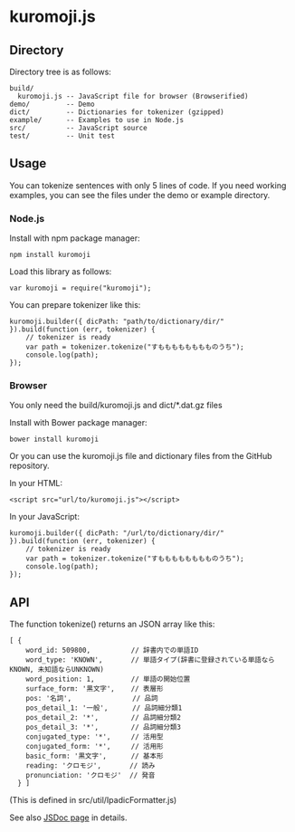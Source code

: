 kuromoji.js
===========




Directory
---------

Directory tree is as follows:

    build/
      kuromoji.js -- JavaScript file for browser (Browserified)
    demo/         -- Demo
    dict/         -- Dictionaries for tokenizer (gzipped)
    example/      -- Examples to use in Node.js
    src/          -- JavaScript source
    test/         -- Unit test


Usage
-----

You can tokenize sentences with only 5 lines of code.
If you need working examples, you can see the files under the demo or example directory.


### Node.js

Install with npm package manager:

    npm install kuromoji

Load this library as follows:

    var kuromoji = require("kuromoji");

You can prepare tokenizer like this:

    kuromoji.builder({ dicPath: "path/to/dictionary/dir/" }).build(function (err, tokenizer) {
        // tokenizer is ready
        var path = tokenizer.tokenize("すもももももももものうち");
        console.log(path);
    });



### Browser

You only need the build/kuromoji.js and dict/*.dat.gz files

Install with Bower package manager:

    bower install kuromoji

Or you can use the kuromoji.js file and dictionary files from the GitHub repository.

In your HTML:

    <script src="url/to/kuromoji.js"></script>

In your JavaScript:

    kuromoji.builder({ dicPath: "/url/to/dictionary/dir/" }).build(function (err, tokenizer) {
        // tokenizer is ready
        var path = tokenizer.tokenize("すもももももももものうち");
        console.log(path);
    });


API
---

The function tokenize() returns an JSON array like this:

    [ {
        word_id: 509800,          // 辞書内での単語ID
        word_type: 'KNOWN',       // 単語タイプ(辞書に登録されている単語ならKNOWN, 未知語ならUNKNOWN)
        word_position: 1,         // 単語の開始位置
        surface_form: '黒文字',    // 表層形
        pos: '名詞',               // 品詞
        pos_detail_1: '一般',      // 品詞細分類1
        pos_detail_2: '*',        // 品詞細分類2
        pos_detail_3: '*',        // 品詞細分類3
        conjugated_type: '*',     // 活用型
        conjugated_form: '*',     // 活用形
        basic_form: '黒文字',      // 基本形
        reading: 'クロモジ',       // 読み
        pronunciation: 'クロモジ'  // 発音
      } ]

(This is defined in src/util/IpadicFormatter.js)

See also [JSDoc page](https://takuyaa.github.io/kuromoji.js/jsdoc/) in details.
